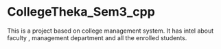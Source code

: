 # CollegeTheka_Sem3_cpp
This is a project based on college management system. It has intel about faculty , management department and all the enrolled students.
